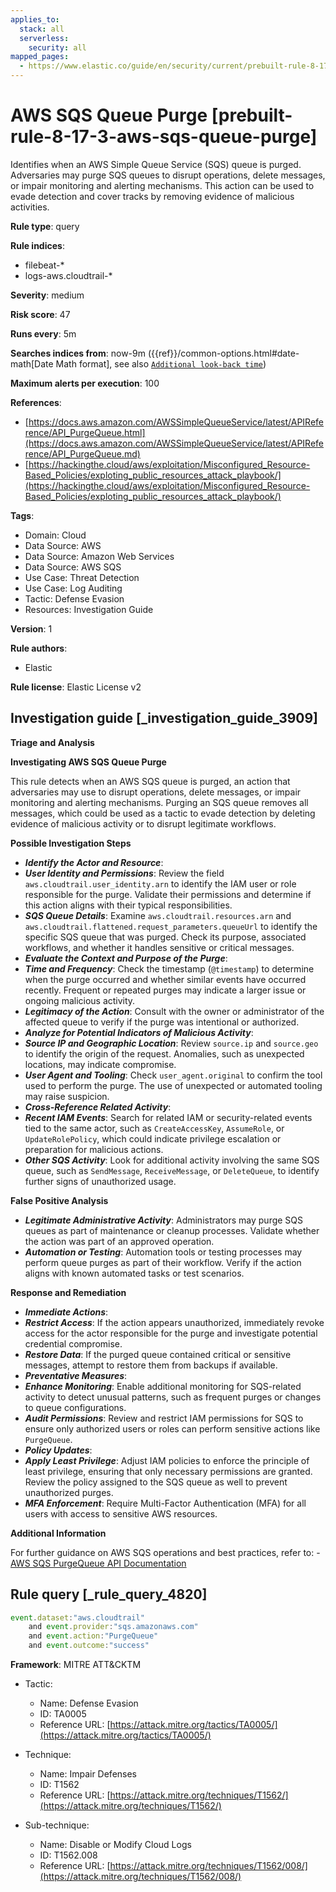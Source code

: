 ```yaml
---
applies_to:
  stack: all
  serverless:
    security: all
mapped_pages:
  - https://www.elastic.co/guide/en/security/current/prebuilt-rule-8-17-3-aws-sqs-queue-purge.html
---
```


# AWS SQS Queue Purge [prebuilt-rule-8-17-3-aws-sqs-queue-purge]

Identifies when an AWS Simple Queue Service (SQS) queue is purged. Adversaries may purge SQS queues to disrupt operations, delete messages, or impair monitoring and alerting mechanisms. This action can be used to evade detection and cover tracks by removing evidence of malicious activities.

**Rule type**: query

**Rule indices**:

* filebeat-*
* logs-aws.cloudtrail-*

**Severity**: medium

**Risk score**: 47

**Runs every**: 5m

**Searches indices from**: now-9m ({{ref}}/common-options.html#date-math[Date Math format], see also [`Additional look-back time`](docs-content://solutions/security/detect-and-alert/create-detection-rule.md#rule-schedule))

**Maximum alerts per execution**: 100

**References**:

* [https://docs.aws.amazon.com/AWSSimpleQueueService/latest/APIReference/API_PurgeQueue.html](https://docs.aws.amazon.com/AWSSimpleQueueService/latest/APIReference/API_PurgeQueue.md)
* [https://hackingthe.cloud/aws/exploitation/Misconfigured_Resource-Based_Policies/exploting_public_resources_attack_playbook/](https://hackingthe.cloud/aws/exploitation/Misconfigured_Resource-Based_Policies/exploting_public_resources_attack_playbook/)

**Tags**:

* Domain: Cloud
* Data Source: AWS
* Data Source: Amazon Web Services
* Data Source: AWS SQS
* Use Case: Threat Detection
* Use Case: Log Auditing
* Tactic: Defense Evasion
* Resources: Investigation Guide

**Version**: 1

**Rule authors**:

* Elastic

**Rule license**: Elastic License v2

## Investigation guide [_investigation_guide_3909]

**Triage and Analysis**

**Investigating AWS SQS Queue Purge**

This rule detects when an AWS SQS queue is purged, an action that adversaries may use to disrupt operations, delete messages, or impair monitoring and alerting mechanisms. Purging an SQS queue removes all messages, which could be used as a tactic to evade detection by deleting evidence of malicious activity or to disrupt legitimate workflows.

**Possible Investigation Steps**

* ***Identify the Actor and Resource***:
* ***User Identity and Permissions***: Review the field `aws.cloudtrail.user_identity.arn` to identify the IAM user or role responsible for the purge. Validate their permissions and determine if this action aligns with their typical responsibilities.
* ***SQS Queue Details***: Examine `aws.cloudtrail.resources.arn` and `aws.cloudtrail.flattened.request_parameters.queueUrl` to identify the specific SQS queue that was purged. Check its purpose, associated workflows, and whether it handles sensitive or critical messages.
* ***Evaluate the Context and Purpose of the Purge***:
* ***Time and Frequency***: Check the timestamp (`@timestamp`) to determine when the purge occurred and whether similar events have occurred recently. Frequent or repeated purges may indicate a larger issue or ongoing malicious activity.
* ***Legitimacy of the Action***: Consult with the owner or administrator of the affected queue to verify if the purge was intentional or authorized.
* ***Analyze for Potential Indicators of Malicious Activity***:
* ***Source IP and Geographic Location***: Review `source.ip` and `source.geo` to identify the origin of the request. Anomalies, such as unexpected locations, may indicate compromise.
* ***User Agent and Tooling***: Check `user_agent.original` to confirm the tool used to perform the purge. The use of unexpected or automated tooling may raise suspicion.
* ***Cross-Reference Related Activity***:
* ***Recent IAM Events***: Search for related IAM or security-related events tied to the same actor, such as `CreateAccessKey`, `AssumeRole`, or `UpdateRolePolicy`, which could indicate privilege escalation or preparation for malicious actions.
* ***Other SQS Activity***: Look for additional activity involving the same SQS queue, such as `SendMessage`, `ReceiveMessage`, or `DeleteQueue`, to identify further signs of unauthorized usage.

**False Positive Analysis**

* ***Legitimate Administrative Activity***: Administrators may purge SQS queues as part of maintenance or cleanup processes. Validate whether the action was part of an approved operation.
* ***Automation or Testing***: Automation tools or testing processes may perform queue purges as part of their workflow. Verify if the action aligns with known automated tasks or test scenarios.

**Response and Remediation**

* ***Immediate Actions***:
* ***Restrict Access***: If the action appears unauthorized, immediately revoke access for the actor responsible for the purge and investigate potential credential compromise.
* ***Restore Data***: If the purged queue contained critical or sensitive messages, attempt to restore them from backups if available.
* ***Preventative Measures***:
* ***Enhance Monitoring***: Enable additional monitoring for SQS-related activity to detect unusual patterns, such as frequent purges or changes to queue configurations.
* ***Audit Permissions***: Review and restrict IAM permissions for SQS to ensure only authorized users or roles can perform sensitive actions like `PurgeQueue`.
* ***Policy Updates***:
* ***Apply Least Privilege***: Adjust IAM policies to enforce the principle of least privilege, ensuring that only necessary permissions are granted. Review the policy assigned to the SQS queue as well to prevent unauthorized purges.
* ***MFA Enforcement***: Require Multi-Factor Authentication (MFA) for all users with access to sensitive AWS resources.

**Additional Information**

For further guidance on AWS SQS operations and best practices, refer to: - [AWS SQS PurgeQueue API Documentation](https://docs.aws.amazon.com/AWSSimpleQueueService/latest/APIReference/API_PurgeQueue.md)


## Rule query [_rule_query_4820]

```js
event.dataset:"aws.cloudtrail"
    and event.provider:"sqs.amazonaws.com"
    and event.action:"PurgeQueue"
    and event.outcome:"success"
```

**Framework**: MITRE ATT&CKTM

* Tactic:

    * Name: Defense Evasion
    * ID: TA0005
    * Reference URL: [https://attack.mitre.org/tactics/TA0005/](https://attack.mitre.org/tactics/TA0005/)

* Technique:

    * Name: Impair Defenses
    * ID: T1562
    * Reference URL: [https://attack.mitre.org/techniques/T1562/](https://attack.mitre.org/techniques/T1562/)

* Sub-technique:

    * Name: Disable or Modify Cloud Logs
    * ID: T1562.008
    * Reference URL: [https://attack.mitre.org/techniques/T1562/008/](https://attack.mitre.org/techniques/T1562/008/)



